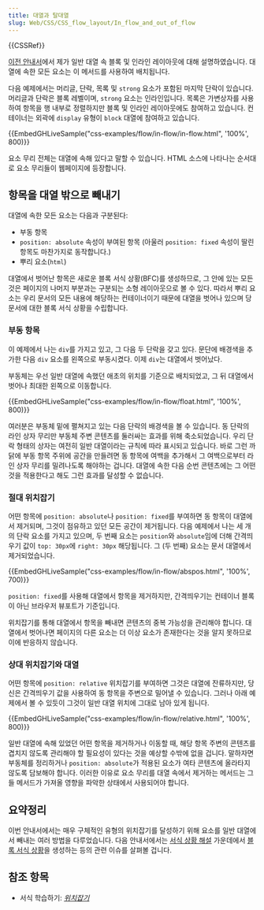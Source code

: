```yaml
---
title: 대열과 탈대열
slug: Web/CSS/CSS_flow_layout/In_flow_and_out_of_flow
---
```


{{CSSRef}}

[이전 안내서](/ko/docs/Web/CSS/CSS_Flow_Layout/%EC%9D%BC%EB%B0%98_%ED%9D%90%EB%A6%84_%EC%86%8D_%EB%B8%94%EB%A1%9D_%EB%B0%8F_%EC%9D%B8%EB%9D%BC%EC%9D%B8_%EB%A0%88%EC%9D%B4%EC%95%84%EC%9B%83)에서 제가 일반 대열 속 블록 및 인라인 레이아웃에 대해 설명하였습니다. 대열에 속한 모든 요소는 이 메서드를 사용하여 배치됩니다.

다음 예제에서는 머리글, 단락, 목록 및 `strong` 요소가 포함된 마지막 단락이 있습니다. 머리글과 단락은 블록 레벨이며, `strong` 요소는 인라인입니다. 목록은 가변상자를 사용하여 항목을 행 내부로 정렬하지만 블록 및 인라인 레이아웃에도 참여하고 있습니다. 컨테이너는 외곽에 `display` 유형이 `block` 대열에 참여하고 있습니다.

{{EmbedGHLiveSample("css-examples/flow/in-flow/in-flow.html", '100%', 800)}}

요소 무리 전체는 대열에 속해 있다고 말할 수 있습니다. HTML 소스에 나타나는 순서대로 요소 무리들이 웹페이지에 등장합니다.

## 항목을 대열 밖으로 빼내기

대열에 속한 모든 요소는 다음과 구분된다:

- 부동 항목
- `position: absolute` 속성이 부여된 항목 (아울러 `position: fixed` 속성이 딸린 항목도 마찬가지로 동작합니다.)
- 뿌리 요소(`html`)

대열에서 벗어난 항목은 새로운 블록 서식 상황(BFC)를 생성하므로, 그 안에 있는 모든 것은 페이지의 나머지 부분과는 구분되는 소형 레이아웃으로 볼 수 있다. 따라서 뿌리 요소는 우리 문서의 모든 내용에 해당하는 컨테이너이기 때문에 대열을 벗어나 있으며 당 문서에 대한 블록 서식 상황을 수립합니다.

### 부동 항목

이 예제에서 나는 `div`를 가지고 있고, 그 다음 두 단락을 갖고 있다. 문단에 배경색을 추가한 다음 `div` 요소를 왼쪽으로 부동시켰다. 이제 `div`는 대열에서 벗어났다.

부동체는 우선 일반 대열에 속했던 애초의 위치를 기준으로 배치되었고, 그 뒤 대열에서 벗어나 최대한 왼쪽으로 이동합니다.

{{EmbedGHLiveSample("css-examples/flow/in-flow/float.html", '100%', 800)}}

여러분은 부동체 밑에 펼쳐지고 있는 다음 단락의 배경색을 볼 수 있습니다. 동 단락의 라인 상자 무리만 부동체 주변 콘텐츠를 둘러싸는 효과를 위해 축소되었습니다. 우리 단락 형태의 상자는 여전히 일반 대열이라는 규칙에 따라 표시되고 있습니다. 바로 그런 까닭에 부동 항목 주위에 공간을 만들려면 동 항목에 여백을 추가해서 그 여백으로부터 라인 상자 무리를 밀려나도록 해야하는 겁니다. 대열에 속한 다음 순번 콘텐츠에는 그 어떤 것을 적용한다고 해도 그런 효과를 달성할 수 없습니다.

### 절대 위치잡기

어떤 항목에 `position: absolute`나 `position: fixed`를 부여하면 동 항목이 대열에서 제거되며, 그것이 점유하고 있던 모든 공간이 제거됩니다. 다음 예제에서 나는 세 개의 단락 요소를 가지고 있으며, 두 번째 요소는 `position`와 `absolute`임에 더해 간격띄우기 값이 `top: 30px`에 `right: 30px` 해당됩니다. 그 (두 번째) 요소는 문서 대열에서 제거되었습니다.

{{EmbedGHLiveSample("css-examples/flow/in-flow/abspos.html", '100%', 700)}}

`position: fixed`를 사용해 대열에서 항목을 제거하지만, 간격띄우기는 컨테이너 블록이 아닌 브라우저 뷰포트가 기준입니다.

위치잡기를 통해 대열에서 항목을 빼내면 콘텐츠의 중복 가능성을 관리해야 합니다. 대열에서 벗어나면 페이지의 다른 요소는 더 이상 요소가 존재한다는 것을 알지 못하므로 이에 반응하지 않습니다.

### 상대 위치잡기와 대열

어떤 항목에 `position: relative` 위치잡기를 부여하면 그것은 대열에 잔류하지만, 당신은 간격띄우기 값을 사용하여 동 항목을 주변으로 밀어낼 수 있습니다. 그러나 아래 예제에서 볼 수 있듯이 그것이 일반 대열 위치에 그대로 남아 있게 됩니다.

{{EmbedGHLiveSample("css-examples/flow/in-flow/relative.html", '100%', 800)}}

일반 대열에 속해 있었던 어떤 항목을 제거하거나 이동할 때, 해당 항목 주변의 콘텐츠를 겹치지 않도록 관리해야 할 필요성이 있다는 것을 예상할 수밖에 없을 겁니다. 말하자면 부동체를 정리하거나 `position: absolute`가 적용된 요소가 여타 콘텐츠에 올라타지 않도록 담보해야 합니다. 이러한 이유로 요소 무리를 대열 속에서 제거하는 메서드는 그들 메서드가 가져올 영향을 파악한 상태에서 사용되어야 합니다.

## 요약정리

이번 안내서에서는 매우 구체적인 유형의 위치잡기를 달성하기 위해 요소를 일반 대열에서 빼내는 여러 방법을 다루었습니다. 다음 안내서에서는 [서식 상황 해설](/ko/docs/Web/CSS/CSS_Flow_Layout/Formatting_Contexts_Explained) 가운데에서 [블록 서식 상황](/ko/docs/Web/Guide/CSS/Block_formatting_context)을 생성하는 등의 관련 이슈를 살펴볼 겁니다.

## 참조 항목

- 서식 학습하기: _[위치잡기](/ko/docs/Learn/CSS/CSS_layout/%EC%9C%84%EC%B9%98%EC%9E%A1%EA%B8%B0)_
